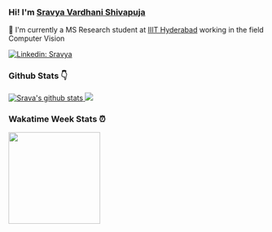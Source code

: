 

### Hi! I'm [Sravya Vardhani Shivapuja](https://github.com/svshivapuja) 

:bust_in_silhouette: I'm currently a MS Research student at [IIIT Hyderabad](https://www.iiit.ac.in) working in the field Computer Vision

[![Linkedin: Sravya](https://img.shields.io/badge/LinkedIn-Sravya%20vardhani-blue?style=flat-square&logo=Linkedin&logoColor=white&link=https://www.linkedin.com/in/svshivapuja/)](https://www.linkedin.com/in/svshivapuja/)

### Github Stats :point_down:

<a href="https://github.com/anuraghazra/github-readme-stats">
  <img src="https://github-readme-stats.vercel.app/api?username=svshivapuja&show_icons=true&theme=dracula&include_all_commits=true&count_private=true" alt="Srava's github stats"/>
  <img src="https://github-readme-stats.vercel.app/api/top-langs/?username=svshivapuja&theme=dracula&include_all_commits=true&count_private=true" />
</a>

### Wakatime Week Stats :alarm_clock:

 <a href="https://github.com/anuraghazra/github-readme-stats">
    <img height="180em" src="https://github-readme-stats.vercel.app/api/wakatime?username=svshivapuja&theme=dracula"/>
</a>
